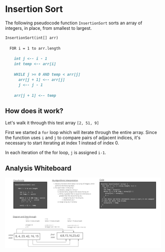 # Insertion Sort

The following pseudocode function `InsertionSort` sorts an array of integers, in place, from smallest to largest.

```md
InsertionSort(int[] arr)

  FOR i = 1 to arr.length

    int j <-- i - 1
    int temp <-- arr[i]

    WHILE j >= 0 AND temp < arr[j]
      arr[j + 1] <-- arr[j]
      j <-- j - 1

    arr[j + 1] <-- temp
```

## How does it work?

Let's walk it through this test array `[2, 51, 9]`

First we started a `for` loop which will iterate through the entire array. Since the function uses `i` and `j` to compare pairs of adjacent indices, it's necessary to start iterating at index 1 instead of index 0.

In each iteration of the for loop, `j` is assigned `i-1`.

## Analysis Whiteboard

![My whiteboard diagram of my analysis](./challenge-26-whiteboard.jpg)
